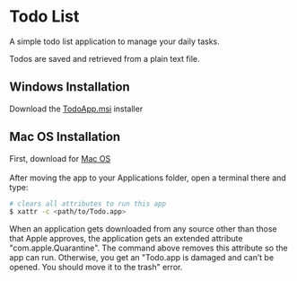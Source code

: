 # Todo List
A simple todo list application to manage your daily tasks.

Todos are saved and retrieved from a plain text file.

## Windows Installation
Download the [TodoApp.msi](https://github.com/Rhull11/ToDoList/releases/download/windows/TodoApp.msi) installer </br>

## Mac OS Installation
First, download for [Mac OS](https://github.com/Rhull11/ToDoList/releases/download/macos/TodoApp.dmg) </br></br>
After moving the app to your Applications folder, open a terminal there and type: </br>
```zsh
# clears all attributes to run this app
$ xattr -c <path/to/Todo.app>
```
When an application gets downloaded from any source other than those that Apple approves, the application gets an extended attribute "com.apple.Quarantine". The command above removes this attribute so the app can run. Otherwise, you get an "Todo.app is damaged and can’t be opened. You should move it to the trash" error.
